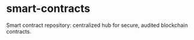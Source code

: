 # smart-contracts
Smart contract repository: centralized hub for secure, audited blockchain contracts.
